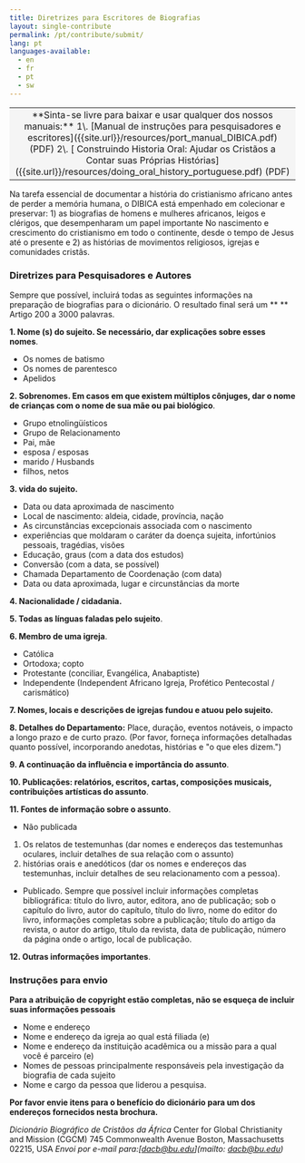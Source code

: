 ```yaml
---
title: Diretrizes para Escritores de Biografias
layout: single-contribute
permalink: /pt/contribute/submit/
lang: pt
languages-available:                         
  - en
  - fr
  - pt
  - sw
---
```


<table bgcolor="#f5f5f5" style="text-align:center;"><tbody><tr><td markdown="span">
**Sinta-se livre para baixar e usar qualquer dos nossos manuais:**   
1\. [Manual de instruções para pesquisadores e escritores]({{site.url}}/resources/port_manual_DIBICA.pdf) (PDF)  
2\. [ Construindo Historia Oral: Ajudar os Cristãos a Contar suas Próprias Histórias]({{site.url}}/resources/doing_oral_history_portuguese.pdf) (PDF)
</td></tr></tbody></table>

Na tarefa essencial de documentar a história do cristianismo africano antes de perder a memória humana, o DIBICA está empenhado em colecionar e preservar: 1) as biografias de homens e mulheres africanos, leigos e clérigos, que desempenharam um papel importante No nascimento e crescimento do cristianismo em todo o continente, desde o tempo de Jesus até o presente e 2) as histórias de movimentos religiosos, igrejas e comunidades cristãs.  

### Diretrizes para Pesquisadores e Autores

Sempre que possível, incluirá todas as seguintes informações na preparação de biografias para o dicionário. O resultado final será um ** ** Artigo 200 a 3000 palavras.

**1. Nome (s) do sujeito. Se necessário, dar explicações sobre esses nomes**.

* Os nomes de batismo
* Os nomes de parentesco
* Apelidos

**2. Sobrenomes. Em casos em que existem múltiplos cônjuges, dar o nome de crianças com o nome de sua mãe ou pai biológico**.

* Grupo etnolingüísticos
* Grupo de Relacionamento
* Pai, mãe
* esposa / esposas
* marido / Husbands
* filhos, netos

**3. vida do sujeito.**

* Data ou data aproximada de nascimento
* Local de nascimento: aldeia, cidade, província, nação
* As circunstâncias excepcionais associada com o nascimento
* experiências que moldaram o caráter da doença sujeita, infortúnios pessoais, tragédias, visões
* Educação, graus (com a data dos estudos)
* Conversão (com a data, se possível)
* Chamada Departamento de Coordenação (com data)
* Data ou data aproximada, lugar e circunstâncias da morte

**4. Nacionalidade / cidadania.**

**5. Todas as línguas faladas pelo sujeito**.

**6. Membro de uma igreja**.

* Católica
* Ortodoxa; copto
* Protestante (conciliar, Evangélica, Anabaptiste)
* Independente (Independent Africano Igreja, Profético Pentecostal / carismático)

**7. Nomes, locais e descrições de igrejas fundou e atuou pelo sujeito.**

**8. Detalhes do Departamento:** Place, duração, eventos notáveis, o impacto a longo prazo e de curto prazo.
(Por favor, forneça informações detalhadas quanto possível, incorporando anedotas, histórias e "o que eles dizem.")

**9. A continuação da influência e importância do assunto**.

**10. Publicações: relatórios, escritos, cartas, composições musicais, contribuições artísticas do assunto**.

**11. Fontes de informação sobre o assunto**.

* Não publicada

1. Os relatos de testemunhas (dar nomes e endereços das testemunhas oculares, incluir detalhes de sua relação com o assunto)
2. histórias orais e anedóticos (dar os nomes e endereços das testemunhas, incluir detalhes de seu relacionamento com a pessoa).

* Publicado. Sempre que possível incluir informações completas bibliográfica: título do livro, autor, editora, ano de publicação; sob o capítulo do livro, autor do capítulo, título do livro, nome do editor do livro, informações completas sobre a publicação; título do artigo da revista, o autor do artigo, título da revista, data de publicação, número da página onde o artigo, local de publicação.

**12. Outras informações importantes**.

### Instruções para envio

**Para a atribuição de copyright estão completas, não se esqueça de incluir suas informações pessoais**

* Nome e endereço
* Nome e endereço da igreja ao qual está filiada (e)
* Nome e endereço da instituição acadêmica ou a missão para a qual você é parceiro (e)
* Nomes de pessoas principalmente responsáveis pela investigação da biografia de cada sujeito
* Nome e cargo da pessoa que liderou a pesquisa.

**Por favor envie itens para o benefício do dicionário para um dos endereços fornecidos nesta brochura.**

_Dicionário Biográfico de Cristãos da África_
Center for Global Christianity and Mission (CGCM)
745 Commonwealth Avenue
Boston, Massachusetts 02215, USA 
_Envoi por e-mail para:[dacb@bu.edu](mailto: dacb@bu.edu)_
